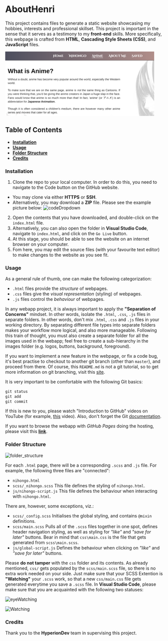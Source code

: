 # AboutHenri

This project contains files to generate a static website showcasing my hobbies, interests and professional skillset. This project is important in the sense that it serves as a testimony to my **front-end** skills. More specifically, this webpage is crafted from **HTML**, **Cascading Style Sheets (CSS)**, and **JavaScript** files.

<img src="./example.png" width=475px />

## Table of Contents

- [**Installation**](https://github.com/HenriBranken/AboutHenri/new/master?readme=1#installation)
- [**Usage**](https://github.com/HenriBranken/AboutHenri/new/master?readme=1#usage)
- [**Folder Structure**](https://github.com/HenriBranken/AboutHenri/new/master?readme=1#folder-structure)
- [**Credits**](https://github.com/HenriBranken/AboutHenri/new/master?readme=1#credits)

### Installation

1. Clone the repo to your local computer. In order to do this, you need to navigate to the Code button on the GitHub website.

- You may clone via either **HTTPS** or **SSH**.
- Alternatively, you may download a **ZIP** file. Please see the example picture below:
  ![codeDropdown](https://user-images.githubusercontent.com/35679864/220116355-e790e4ca-f682-46e5-923f-9f3ce6f68745.png)

2. Open the contents that you have downloaded, and double-click on the `index.html` file.
3. Alternatively, you can also open the folder in **Visual Studio Code**, navigate to `index.html`, and click on the `Go Live` button.
4. At this stage, you should be able to see the website on an internet browser on your computer.
5. Fom here, you may edit the source files (with your favourite text editor) to make changes to the website as you see fit.

### Usage

As a general rule of thumb, one can make the following categorization:

- `.html` files provide the _structure_ of webpages.
- `.css` files give the _visual representation_ (styling) of webpages.
- `.js` files control the _behaviour_ of webpages.

In any webapp project, it is always important to apply the **"Separation of Concerns"** mindset. In other words, isolate the `.html`, `.css`, `.js` files in separate folders.
In other words, don't mix `.html`, `.css` and `.js` files in your working directory. By separating different file types into separate folders makes your workflow more logical, and also more manageable. Following this train of thought, you must also create a separate folder for all the images used in the webapp; feel free to create a sub-hierarchy in the images folder (e.g. logos, buttons, background, foreground).

If you want to implement a new feature in the webpage, or fix a code bug, it's best practise to checkout to another git branch (other than `master`), and proceed from there. Of course, this `README.md` is not a git tutorial, so to get more information on git branching, visit this [site](https://www.youtube.com/watch?v=e2IbNHi4uCI&ab_channel=freeCodeCamp.org).

It is very important to be comfortable with the following Git basics:

```
git status
git add
git commit
```

If this is new to you, please watch "Introduction to GitHub" videos on YouTube (for example, [this](https://www.youtube.com/watch?v=RGOj5yH7evk&ab_channel=freeCodeCamp.org) video). Also, don't forget the Git [documentation](https://git-scm.com/doc).

If you want to browse the webapp with _GitHub Pages_ doing the hosting, please visit this [**link**](https://henribranken.github.io/AboutHenri/).

### Folder Structure

![folder_structure](https://user-images.githubusercontent.com/35679864/220106731-d681d9f8-82e6-48d6-a66e-ab97f15fd7c8.png)

For each `.html` page, there will be a corresponding `.scss` and `.js` file. For example, the following three files are "connected":

- `nihongo.html`
- `scss/_nihongo.scss` This file defines the styling of `nihongo.html`.
- `js/nihongo-script.js` This file defines the behaviour when interacting with `nihongo.html`.

There are, however, some exceptions, viz.:

- `scss/_config.scss` Initialises the global styling, and contains `@mixin` definitions.
- `scss/main.scss` Pulls all of the `.scss` files together in one spot, defines header navigation styling, as well as styling for _"like"_ and _"save for later"_ buttons. Bear in mind that `css\main.css` is the file that gets generated from `scss\main.scss`.
- `js/global-script.js` Defines the behaviour when clicking on _"like"_ and _"save for later"_ buttons.

Please **do not tamper** with the `css` folder and its contents. As already mentioned, `css/` gets populated by the `scss/main.scss` file, so there is no extra work needed on your side. Just make sure that your SCSS Extention is **"Watching"** your `.scss` work, so that a new `css/main.css` file gets generated everytime you save a `.scss` file. In **Visual Studio Code**, please make sure that you are acquainted with the following two statuses:

![eyeWatching](https://user-images.githubusercontent.com/35679864/220115095-71a7df10-8488-475f-af31-b211a4b2049f.png)

![Watching](https://user-images.githubusercontent.com/35679864/220115157-0add98d4-a72b-404a-af91-dda17475b616.png)

### Credits

Thank you to the **HyperionDev** team in supervising this project.
